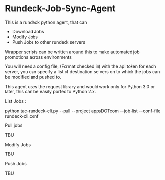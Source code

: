 Rundeck-Job-Sync-Agent
======================

This is a rundeck python agent, that can
  - Download Jobs
  - Modify Jobs
  - Push Jobs to other rundeck servers
  
Wrapper scripts can be written around this to make automated job promotions across environments

You will need a config file, (Format checked in) with the api token for each server, you can specify a list of destination servers
on to which the jobs can be modified and pushed to.

This agent uses the request library and would work only for Python 3.0 or later, this can be easily ported to Python 2.x.


List Jobs :

  python tac-rundeck-cli.py --pull --project appsDOTcom --job-list  --conf-file rundeck-cli.conf

Pull jobs

  TBU

Modify Jobs

  TBU

Push Jobs

  TBU
